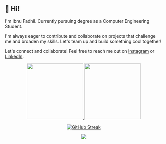 ## 👋 Hi! 

I'm Ibnu Fadhil. Currently pursuing degree as a Computer Engineering Student.

I'm always eager to contribute and collaborate on projects that challenge me and broaden my skills. Let's team up and build something cool together!

Let's connect and collaborate! Feel free to reach me out on [Instagram](https://www.instagram.com/ibnu_fadhil22/) or [LinkedIn](https://www.linkedin.com/in/muhamad-ibnu-fadhil/).


<div align="center">

<a href="https://github.com/gelaws-hub">
  <img height="180em" src="https://github-readme-stats-eight-theta.vercel.app/api?username=gelaws-hub&show_icons=true&theme=nightowl&include_all_commits=true&count_private=true"/>
  <img height="180em" src="https://github-readme-stats-eight-theta.vercel.app/api/top-langs/?username=gelaws-hub&layout=compact&langs_count=8&theme=radical"/>
</a>

[![GitHub Streak](https://streak-stats.demolab.com?user=gelaws-hub&theme=radical)](https://git.io/streak-stats)

![](https://komarev.com/ghpvc/?username=gelaws-hub)
</div>
